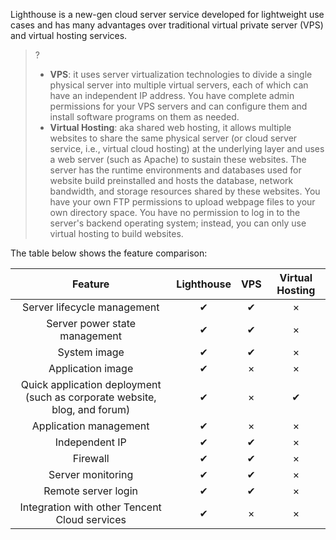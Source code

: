 Lighthouse is a new-gen cloud server service developed for lightweight use cases and has many advantages over traditional virtual private server (VPS) and virtual hosting services.

>?
>- **VPS**: it uses server virtualization technologies to divide a single physical server into multiple virtual servers, each of which can have an independent IP address. You have complete admin permissions for your VPS servers and can configure them and install software programs on them as needed.
>- **Virtual Hosting**: aka shared web hosting, it allows multiple websites to share the same physical server (or cloud server service, i.e., virtual cloud hosting) at the underlying layer and uses a web server (such as Apache) to sustain these websites. The server has the runtime environments and databases used for website build preinstalled and hosts the database, network bandwidth, and storage resources shared by these websites. You have your own FTP permissions to upload webpage files to your own directory space. You have no permission to log in to the server's backend operating system; instead, you can only use virtual hosting to build websites.


The table below shows the feature comparison:

| Feature | Lighthouse | VPS | Virtual Hosting |
| :-: | :-: | :-: | :-:  |
| Server lifecycle management | ✔ | ✔ | × |
| Server power state management | ✔ | ✔ | × |
| System image | ✔ | ✔ | × |
| Application image | ✔| × | × |
| Quick application deployment (such as corporate website, blog, and forum) | ✔| × | ✔ |
| Application management | ✔| × | × |
| Independent IP | ✔| ✔ | × |
| Firewall | ✔ | ✔ | × |
| Server monitoring | ✔ | ✔ | × |
| Remote server login | ✔| ✔ | × |
| Integration with other Tencent Cloud services | ✔ | × | × |
